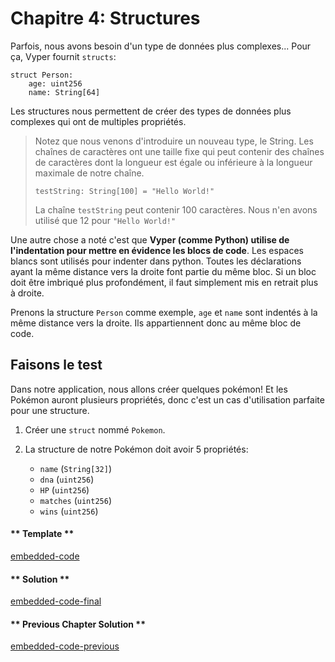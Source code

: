 <!-- Add translation for the following page: https://vyper.fun/#/1/structs
Do NOT change the code below. The below code runs the code editor -->

# Chapitre 4: Structures

Parfois, nous avons besoin d'un type de données plus complexes... Pour ça, Vyper fournit `structs`:

```vyper
struct Person:
    age: uint256
    name: String[64]
```

Les structures nous permettent de créer des types de données plus complexes qui ont de multiples propriétés.

> Notez que nous venons d'introduire un nouveau type, le String. Les chaînes de caractères ont une taille fixe qui peut contenir des chaînes de caractères dont la longueur est égale ou inférieure à la longueur maximale de notre chaîne.
>
> ```vyper
> testString: String[100] = "Hello World!"
> ```
>
> La chaîne `testString` peut contenir 100 caractères. Nous n'en avons utilisé que 12 pour `"Hello World!"`

Une autre chose a noté c'est que **Vyper (comme Python) utilise de l'indentation pour mettre en évidence les blocs de code**. Les espaces blancs sont utilisés pour indenter dans python. Toutes les déclarations ayant la même distance vers la droite font partie du même bloc. Si un bloc doit être imbriqué plus profondément, il faut simplement mis en retrait plus à droite.

Prenons la structure `Person` comme exemple, `age` et `name` sont indentés à la même distance vers la droite. Ils appartiennent donc au même bloc de code.

## Faisons le test

Dans notre application, nous allons créer quelques pokémon! Et les Pokémon auront plusieurs propriétés, donc c'est un cas d'utilisation parfaite pour une structure.

1. Créer une `struct` nommé `Pokemon`.

2. La structure de notre Pokémon doit avoir 5 propriétés:
   - `name` (`String[32]`)
   - `dna` (`uint256`)
   - `HP` (`uint256`)
   - `matches` (`uint256`)
   - `wins` (`uint256`)

<!-- tabs:start -->

#### ** Template **

[embedded-code](../../assets/1/1.4-template-code.vy ':include :type=code embed-template')

#### ** Solution **

[embedded-code-final](../../assets/1/1.4-finished-code.vy ':include :type=code embed-final')

#### ** Previous Chapter Solution **

[embedded-code-previous](../../assets/1/1.3-finished-code.vy ':include :type=code embed-previous')

<!-- tabs:end -->
